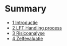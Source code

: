 # Summary

- [1 Introductie](./1_introductie.md)
- [2 LFT Handling process](./2_Handling_Process.md)
- [3 Risicoanalyse](./4_Risk_analysis.md)
- [4 Zelfevaluatie](7_zelfevaluatie.md)


